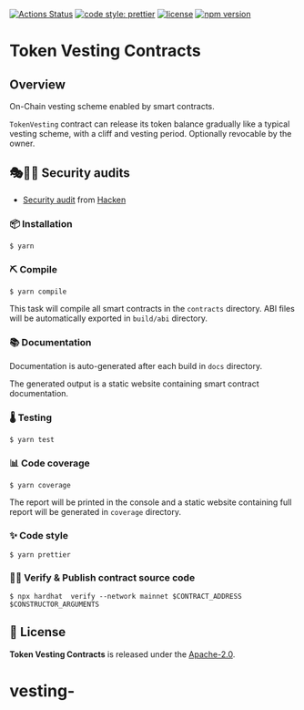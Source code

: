 [![Actions Status](https://github.com/abdelhamidbakhta/token-vesting-contracts/workflows/main/badge.svg)](https://github.com/abdelhamidbakhta/token-vesting-contracts/actions)
[![code style: prettier](https://img.shields.io/badge/code_style-prettier-ff69b4.svg)](https://github.com/prettier/prettier)
[![license](https://img.shields.io/badge/License-Apache%202.0-blue.svg)](https://opensource.org/licenses/Apache-2.0)
[![npm version](https://badge.fury.io/js/token-vesting-contracts.svg)](https://badge.fury.io/js/token-vesting-contracts)

# Token Vesting Contracts

## Overview

On-Chain vesting scheme enabled by smart contracts.

`TokenVesting` contract can release its token balance gradually like a typical vesting scheme, with a cliff and vesting period.
Optionally revocable by the owner.

## 🎭🧑‍💻 Security audits 

- [Security audit](https://github.com/abdelhamidbakhta/token-vesting-contracts/blob/main/audits/hacken_audit_report.pdf) from [Hacken](https://hacken.io)

### 📦 Installation

```console
$ yarn
```

### ⛏️ Compile

```console
$ yarn compile
```

This task will compile all smart contracts in the `contracts` directory.
ABI files will be automatically exported in `build/abi` directory.

### 📚 Documentation

Documentation is auto-generated after each build in `docs` directory.

The generated output is a static website containing smart contract documentation.

### 🌡️ Testing

```console
$ yarn test
```

### 📊 Code coverage

```console
$ yarn coverage
```

The report will be printed in the console and a static website containing full report will be generated in `coverage` directory.

### ✨ Code style

```console
$ yarn prettier
```

### 🐱‍💻 Verify & Publish contract source code

```console
$ npx hardhat  verify --network mainnet $CONTRACT_ADDRESS $CONSTRUCTOR_ARGUMENTS
```

## 📄 License

**Token Vesting Contracts** is released under the [Apache-2.0](LICENSE).
# vesting-
